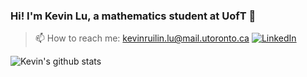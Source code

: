 ### Hi! I'm Kevin Lu, a mathematics student at UofT 👋

> 📫 How to reach me:
> kevinruilin.lu@mail.utoronto.ca
> [![LinkedIn](https://img.shields.io/badge/LinkedIn-%230077B5.svg?logo=linkedin&logoColor=white)](https://www.linkedin.com/in/kevinruilinlu/) 

![Kevin's github stats](https://github-readme-stats.vercel.app/api?username=KevinLu26)
